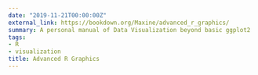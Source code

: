 ```yaml
---
date: "2019-11-21T00:00:00Z"
external_link: https://bookdown.org/Maxine/advanced_r_graphics/
summary: A personal manual of Data Visualization beyond basic ggplot2
tags:
- R
- visualization
title: Advanced R Graphics  
---
```

